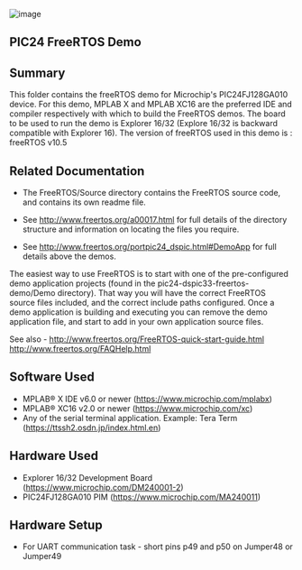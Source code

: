 ![image](../../../images/microchip.jpg) 

## PIC24 FreeRTOS Demo

## Summary

This folder contains the freeRTOS demo for Microchip's PIC24FJ128GA010 device.
For this demo, MPLAB X and MPLAB XC16 are the preferred IDE and compiler respectively with which to build the FreeRTOS demos. 
The board to be used to run the demo is Explorer 16/32 (Explore 16/32 is backward compatible with Explorer 16).
The version of freeRTOS used in this demo is : freeRTOS v10.5

## Related Documentation

+ The FreeRTOS/Source directory contains the FreeRTOS source code, and contains
  its own readme file.

+ See http://www.freertos.org/a00017.html for full details of the directory 
  structure and information on locating the files you require.
  
+ See http://www.freertos.org/portpic24_dspic.html#DemoApp for full details above the demos.
  
The easiest way to use FreeRTOS is to start with one of the pre-configured demo 
application projects (found in the pic24-dspic33-freertos-demo/Demo directory).  That way you will
have the correct FreeRTOS source files included, and the correct include paths
configured.  Once a demo application is building and executing you can remove
the demo application file, and start to add in your own application source
files.

See also -
http://www.freertos.org/FreeRTOS-quick-start-guide.html
http://www.freertos.org/FAQHelp.html

## Software Used 

- MPLAB® X IDE v6.0 or newer (https://www.microchip.com/mplabx)
- MPLAB® XC16 v2.0 or newer (https://www.microchip.com/xc) 
- Any of the serial terminal application. Example: Tera Term (https://ttssh2.osdn.jp/index.html.en)


## Hardware Used

- Explorer 16/32 Development Board (https://www.microchip.com/DM240001-2)
- PIC24FJ128GA010 PIM (https://www.microchip.com/MA240011)

## Hardware Setup
- For UART communication task - short pins p49 and p50 on Jumper48 or Jumper49

